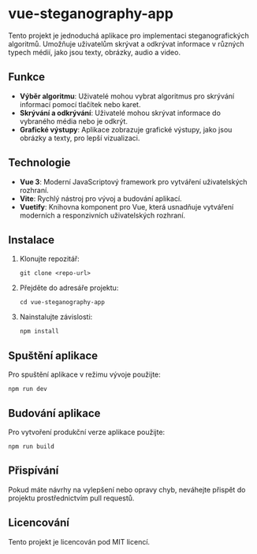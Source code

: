 # vue-steganography-app

Tento projekt je jednoduchá aplikace pro implementaci steganografických algoritmů. Umožňuje uživatelům skrývat a odkrývat informace v různých typech médií, jako jsou texty, obrázky, audio a video.

## Funkce

- **Výběr algoritmu**: Uživatelé mohou vybrat algoritmus pro skrývání informací pomocí tlačítek nebo karet.
- **Skrývání a odkrývání**: Uživatelé mohou skrývat informace do vybraného média nebo je odkrýt.
- **Grafické výstupy**: Aplikace zobrazuje grafické výstupy, jako jsou obrázky a texty, pro lepší vizualizaci.

## Technologie

- **Vue 3**: Moderní JavaScriptový framework pro vytváření uživatelských rozhraní.
- **Vite**: Rychlý nástroj pro vývoj a budování aplikací.
- **Vuetify**: Knihovna komponent pro Vue, která usnadňuje vytváření moderních a responzivních uživatelských rozhraní.

## Instalace

1. Klonujte repozitář:
   ```
   git clone <repo-url>
   ```
2. Přejděte do adresáře projektu:
   ```
   cd vue-steganography-app
   ```
3. Nainstalujte závislosti:
   ```
   npm install
   ```

## Spuštění aplikace

Pro spuštění aplikace v režimu vývoje použijte:

```
npm run dev
```

## Budování aplikace

Pro vytvoření produkční verze aplikace použijte:

```
npm run build
```

## Přispívání

Pokud máte návrhy na vylepšení nebo opravy chyb, neváhejte přispět do projektu prostřednictvím pull requestů.

## Licencování

Tento projekt je licencován pod MIT licencí.
